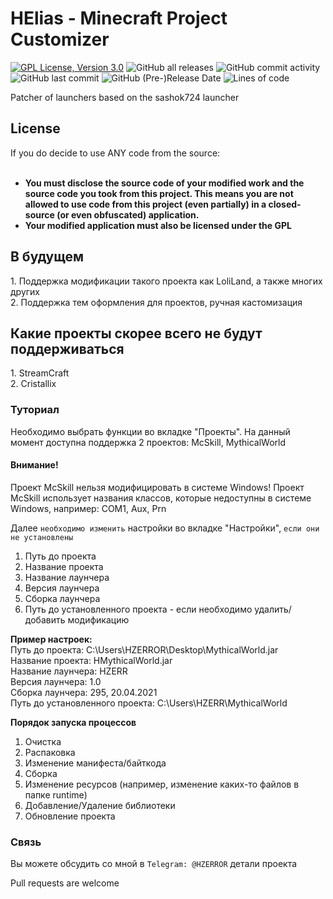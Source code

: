 HElias - Minecraft Project Customizer
======================

[![GPL License, Version 3.0](https://img.shields.io/badge/license-GPL%203.0-blue?style=for-the-badge&logo=appveyor)](https://www.gnu.org/licenses/gpl-3.0)
![GitHub all releases](https://img.shields.io/github/downloads/HZERR/HSashokLauncherPatcher/total?color=blue&style=for-the-badge)
![GitHub commit activity](https://img.shields.io/github/commit-activity/m/HZERR/HSashokLauncherPatcher?style=for-the-badge)
![GitHub last commit](https://img.shields.io/github/last-commit/HZERR/HSashokLauncherPatcher?style=for-the-badge)
![GitHub (Pre-)Release Date](https://img.shields.io/github/release-date-pre/HZERR/HSashokLauncherPatcher?label=pre-release%20date&style=for-the-badge)
![Lines of code](https://img.shields.io/tokei/lines/github/HZERR/HSashokLauncherPatcher?style=for-the-badge)

Patcher of launchers based on the sashok724 launcher

<h2>License</h2>
If you do decide to use ANY code from the source:<b></br></br>

* You must disclose the source code of your modified work and the source code you took from this project. This means you are not allowed to use code from this project (even partially) in a closed-source (or even obfuscated) application.
* Your modified application must also be licensed under the GPL
  
</b>

<h2>В будущем</h2>
1. Поддержка модификации такого проекта как LoliLand, а также многих других</br>
2. Поддержка тем оформления для проектов, ручная кастомизация</br>

<h2>Какие проекты скорее всего не будут поддерживаться</h2>
1. StreamCraft</br>
2. Cristallix</br>
<h3>Туториал</h3>

Необходимо выбрать функции во вкладке "Проекты". На данный момент доступна поддержка 2 проектов: McSkill, MythicalWorld</br>
<h4>Внимание!</h4>
Проект McSkill нельзя модифицировать в системе Windows! Проект McSkill использует названия классов, которые недоступны в системе Windows, например: COM1, Aux, Prn</br>

Далее `необходимо изменить` настройки во вкладке "Настройки", `если они не установлены`</br>
1. Путь до проекта
2. Название проекта
3. Название лаунчера
4. Версия лаунчера
5. Сборка лаунчера
6. Путь до установленного проекта - если необходимо удалить/добавить модификацию

<b>Пример настроек:</b></br>
Путь до проекта: C:\Users\HZERROR\Desktop\MythicalWorld.jar</br>
Название проекта: HMythicalWorld.jar</br>
Название лаунчера: HZERR</br>
Версия лаунчера: 1.0</br>
Сборка лаунчера: 295, 20.04.2021</br>
Путь до установленного проекта: C:\Users\HZERR\MythicalWorld

<b>Порядок запуска процессов</b><br>

1. Очистка
2. Распаковка
3. Изменение манифеста/байткода
4. Сборка
5. Изменение ресурсов (например, изменение каких-то файлов в папке runtime)
6. Добавление/Удаление библиотеки
7. Обновление проекта

<h3>Связь</h3>

Вы можете обсудить со мной в `Telegram: @HZERROR` детали проекта

Pull requests are welcome
